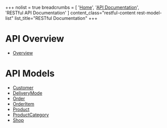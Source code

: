 +++
nolist = true
breadcrumbs = [
	'<a href="/">Home</a>',
	'<a href="/apidocs/">API&nbsp;Documentation</a>',
	'RESTful&nbsp;API&nbsp;Documentation'
]
content_class="restful-content rest-model-list"
list_title="RESTful Documentation"
+++

# API Overview

* [Overview](overview/)

# API Models

* [Customer](models/customer)
* [DeliveryMode](models/delivery-mode)
* [Order](models/order)
* [OrderItem](models/order-item)
* [Product](models/product)
* [ProductCategory](models/product-category)
* [Shop](models/shop)
